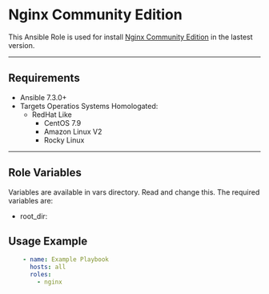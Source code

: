 # Nginx Community Edition

This Ansible Role is used for install [Nginx Community Edition](https://www.nginx.com/resources/wiki/community/) in the lastest version.

---

Requirements
------------

- Ansible 7.3.0+
- Targets Operatios Systems Homologated:
  - RedHat Like
    - CentOS 7.9
    - Amazon Linux V2
    - Rocky Linux

---

## Role Variables

Variables are available in vars directory. Read and change this. The required variables are:

- root_dir:

## Usage Example

```yaml
    - name: Example Playbook
      hosts: all
      roles: 
        - nginx
```
